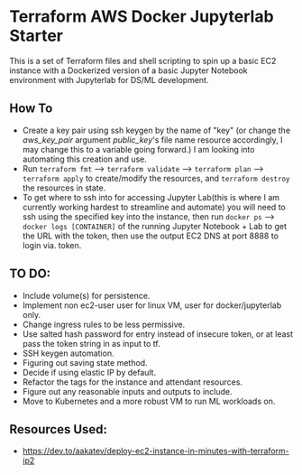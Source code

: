 # Terraform AWS Docker Jupyterlab Starter

This is a set of Terraform files and shell scripting to spin up a basic EC2 instance with a Dockerized version of a basic Jupyter Notebook environment with Jupyterlab for DS/ML development.

## How To 
- Create a key pair using ssh keygen by the name of "key" (or change the *aws_key_pair* argument *public_key*'s file name resource accordingly, I may change this to a variable going forward.) I am looking into automating this creation and use. 
- Run ``` terraform fmt ``` --> ``` terraform validate ``` --> ``` terraform plan ``` --> ``` terraform apply ```  to create/modify the resources, and ``` terraform destroy ``` the resources in state. 
- To get where to ssh into for accessing Jupyter Lab(this is where I am currently working hardest to streamline and automate) you will need to ssh using the specified key into the instance, then run ``` docker ps ``` --> ``` docker logs [CONTAINER] ``` of the running Jupyter Notebook + Lab to get the URL with the token, then use the output EC2 DNS at port 8888 to login via. token. 

## TO DO: 
- Include volume(s) for persistence.
- Implement non ec2-user user for linux VM, user for docker/jupyterlab only.
- Change ingress rules to be less permissive.
- Use salted hash password for entry instead of insecure token, or at least pass the token string in as input to tf.
- SSH keygen automation.
- Figuring out saving state method.
- Decide if using elastic IP by default. 
- Refactor the tags for the instance and attendant resources.
- Figure out any reasonable inputs and outputs to include. 
- Move to Kubernetes and a more robust VM to run ML workloads on.

## Resources Used:
- https://dev.to/aakatev/deploy-ec2-instance-in-minutes-with-terraform-ip2
